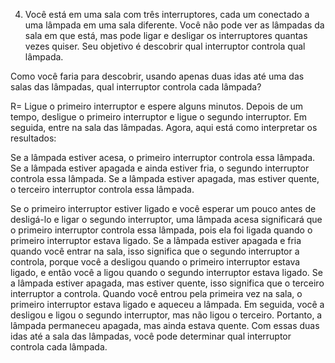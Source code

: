 4. Você está em uma sala com três interruptores, cada um conectado a uma lâmpada em uma sala diferente. Você não pode ver as lâmpadas da sala em que está, mas pode ligar e desligar os interruptores quantas vezes quiser. Seu objetivo é descobrir qual interruptor controla qual lâmpada.

Como você faria para descobrir, usando apenas duas idas até uma das salas das lâmpadas, qual interruptor controla cada lâmpada?

R= 
Ligue o primeiro interruptor e espere alguns minutos.
Depois de um tempo, desligue o primeiro interruptor e ligue o segundo interruptor.
Em seguida, entre na sala das lâmpadas.
Agora, aqui está como interpretar os resultados:

Se a lâmpada estiver acesa, o primeiro interruptor controla essa lâmpada.
Se a lâmpada estiver apagada e ainda estiver fria, o segundo interruptor controla essa lâmpada.
Se a lâmpada estiver apagada, mas estiver quente, o terceiro interruptor controla essa lâmpada.

Se o primeiro interruptor estiver ligado e você esperar um pouco antes de desligá-lo e ligar o segundo interruptor, uma lâmpada acesa significará que o primeiro interruptor controla essa lâmpada, pois ela foi ligada quando o primeiro interruptor estava ligado.
Se a lâmpada estiver apagada e fria quando você entrar na sala, isso significa que o segundo interruptor a controla, porque você a desligou quando o primeiro interruptor estava ligado, e então você a ligou quando o segundo interruptor estava ligado.
Se a lâmpada estiver apagada, mas estiver quente, isso significa que o terceiro interruptor a controla. Quando você entrou pela primeira vez na sala, o primeiro interruptor estava ligado e aqueceu a lâmpada. Em seguida, você a desligou e ligou o segundo interruptor, mas não ligou o terceiro. Portanto, a lâmpada permaneceu apagada, mas ainda estava quente.
Com essas duas idas até a sala das lâmpadas, você pode determinar qual interruptor controla cada lâmpada.

